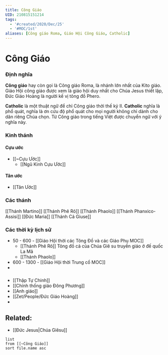 ```yaml
---
title: Công Giáo
UID: 210815151214
tags:
  - '#created/2020/Dec/25'
  - '#MOC/1st'
aliases: [Công giáo Roma, Giáo Hội Công Giáo, Catholic]
---
```

# Công Giáo

### Định nghĩa
**Công giáo** hay còn gọi là Công giáo Roma, là nhánh lớn nhất của Kito giáo. Giáo Hội công giáo được xem là giáo hội duy nhất cho Chúa Jesus thiết lập, Đức Giáo Hoàng là người kế vị tông đồ Phero.

**Catholic** là một thuật ngữ để chỉ Công giáo thời thế kỷ II. **Catholic** nghĩa là phổ quát, nghĩa là ơn cứu độ phổ quát cho mọi người không chỉ dành cho dân riêng Chúa chọn. Từ Công giáo trong tiếng Việt được chuyển ngữ với ý nghĩa này.

### Kinh thánh
#### Cựu ước
- [[~Cựu Ước]]
	- [[Ngũ Kinh Cựu Ước]]

#### Tân ước
- [[Tân Ước]]


### Các thánh
[[Thánh Martino]]
[[Thánh Phê Rô]]
[[Thánh Phaolo]]
[[Thánh Phanxico-Assisi]]
[[Đức Maria]]
[[Thánh Cả Giuse]]

### Các thời kỳ lịch sử
- 50 - 600 - [[Giáo Hội thời các Tông Đồ và các Giáo Phụ MOC]]
	- [[Thánh Phê Rô]] Tông đồ cả của Chúa Giê su truyền giáo ở đế quốc La Mã
	- [[Thánh Phaolo]] 
- 600 - 1300 - [[Giáo Hội thời Trung cổ MOC]]
- 

### 
- [[Thập Tự Chinh]]
- [[Chính thống giáo Đông Phương]]
- [[Anh giáo]]
- [[Zet/People/Đức Giáo Hoàng]]
- 
## Related:
- [[Đức Jesus|Chúa Giêsu]]

```dataview
list
from [[~Công Giáo]]
sort file.name asc
```